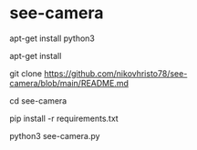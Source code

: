 # see-camera


apt-get install python3

apt-get install 

git clone https://github.com/nikovhristo78/see-camera/blob/main/README.md

cd see-camera

pip install -r requirements.txt

python3 see-camera.py
